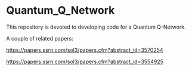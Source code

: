 # Quantum_Q_Network
This repository is devoted to developing code for a Quantum Q-Network.

A couple of related papers:

https://papers.ssrn.com/sol3/papers.cfm?abstract_id=3570254

https://papers.ssrn.com/sol3/papers.cfm?abstract_id=3554925

